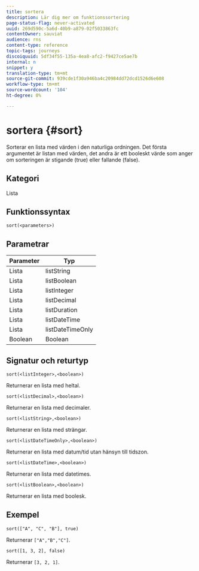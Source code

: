 ```yaml
---
title: sortera
description: Lär dig mer om funktionssortering
page-status-flag: never-activated
uuid: 269d590c-5a6d-40b9-a879-02f5033863fc
contentOwner: sauviat
audience: rns
content-type: reference
topic-tags: journeys
discoiquuid: 5df34f55-135a-4ea8-afc2-f9427ce5ae7b
internal: n
snippet: y
translation-type: tm+mt
source-git-commit: 939cde1f30a946ba4c20984dd72dcd1526d6e608
workflow-type: tm+mt
source-wordcount: '104'
ht-degree: 0%

---
```



# sortera {#sort}

Sorterar en lista med värden i den naturliga ordningen. Det första argumentet är listan med värden, det andra är ett booleskt värde som anger om sorteringen är stigande (true) eller fallande (false).

## Kategori

Lista

## Funktionssyntax

`sort(<parameters>)`

## Parametrar

| Parameter | Typ |
|-----------|------------------|
| Lista | listString |
| Lista | listBoolean |
| Lista | listInteger |
| Lista | listDecimal |
| Lista | listDuration |
| Lista | listDateTime |
| Lista | listDateTimeOnly |
| Boolean | Boolean |

## Signatur och returtyp

`sort(<listInteger>,<boolean>)`

Returnerar en lista med heltal.

`sort(<listDecimal>,<boolean>)`

Returnerar en lista med decimaler.

`sort(<listString>,<boolean>)`

Returnerar en lista med strängar.

`sort(<listDateTimeOnly>,<boolean>)`

Returnerar en lista med datum/tid utan hänsyn till tidszon.

`sort(<listDateTime>,<boolean>)`

Returnerar en lista med datetimes.

`sort(<listBoolean>,<boolean>)`

Returnerar en lista med boolesk.

## Exempel

`sort(["A", "C", "B"], true)`

Returnerar `["A","B","C"]`.

`sort([1, 3, 2], false)`

Returnerar `[3, 2, 1]`.
